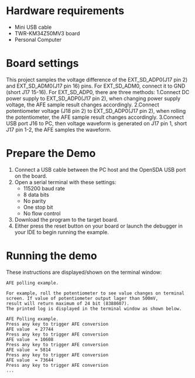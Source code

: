 Hardware requirements
=====================
- Mini USB cable
- TWR-KM34Z50MV3 board
- Personal Computer

Board settings
==============
This project samples the voltage difference of the EXT_SD_ADP0(J17 pin 2) and EXT_SD_ADM0(J17 pin 16) pins. 
For EXT_SD_ADM0, connect it to GND (short J17 15-16). For EXT_SD_ADP0, there are three methods:
1.Connect DC power supply to EXT_SD_ADP0(J17 pin 2), when changing power supply voltage, the AFE sample result changes accordingly.
2.Connect potentiometer voltage (J18 pin 2) to EXT_SD_ADP0(J17 pin 2), when rolling the potentiometer, the AFE sample result changes accordingly.
3.Connect USB port J16 to PC, then voltage waveform is generated on J17 pin 1, short J17 pin 1-2, the AFE samples the waveform.

Prepare the Demo
================
1. Connect a USB cable between the PC host and the OpenSDA USB port on the board.
2. Open a serial terminal with these settings:
    - 115200 baud rate
    - 8 data bits
    - No parity
    - One stop bit
    - No flow control
3. Download the program to the target board.
4. Either press the reset button on your board or launch the debugger in your IDE to begin running the example.

Running the demo
================
These instructions are displayed/shown on the terminal window:

~~~~~~~~~~~~~~~~~~~~~~~~~~~~~~~~~~~~~
AFE polling example.

For example, roll the potentiometer to see value changes on terminal screen. If value of potentiometer output lager than 500mV,
result will return maximum of 24 bit (8388607).
The printed log is displayed in the terminal window as shown below.

AFE Polling example.
Press any key to trigger AFE conversion
AFE value  = 27744
Press any key to trigger AFE conversion
AFE value  = 10608
Press any key to trigger AFE conversion
AFE value  = 5814
Press any key to trigger AFE conversion
AFE value  = 73644
Press any key to trigger AFE conversion
...
~~~~~~~~~~~~~~~~~~~~~~~~~~~~~~~~~~~~~~
